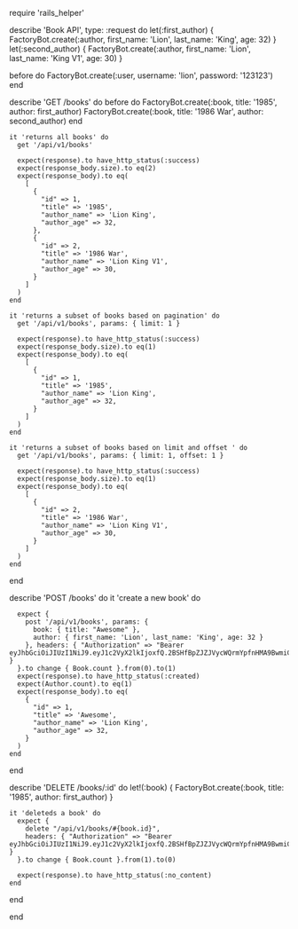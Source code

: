require 'rails_helper'

describe 'Book API', type: :request do
  let(:first_author) { FactoryBot.create(:author, first_name: 'Lion', last_name: 'King', age: 32) }
  let(:second_author) { FactoryBot.create(:author, first_name: 'Lion', last_name: 'King V1', age: 30) }

  before do
    FactoryBot.create(:user, username: 'lion', password: '123123')
  end

  describe 'GET /books' do
    before do
      FactoryBot.create(:book, title: '1985', author: first_author)
      FactoryBot.create(:book, title: '1986 War', author: second_author)
    end

    it 'returns all books' do
      get '/api/v1/books'

      expect(response).to have_http_status(:success)
      expect(response_body.size).to eq(2)
      expect(response_body).to eq(
        [
          {
            "id" => 1,
            "title" => '1985',
            "author_name" => 'Lion King',
            "author_age" => 32,
          },
          {
            "id" => 2,
            "title" => '1986 War',
            "author_name" => 'Lion King V1',
            "author_age" => 30,
          }
        ]
      )
    end

    it 'returns a subset of books based on pagination' do
      get '/api/v1/books', params: { limit: 1 }

      expect(response).to have_http_status(:success)
      expect(response_body.size).to eq(1)
      expect(response_body).to eq(
        [
          {
            "id" => 1,
            "title" => '1985',
            "author_name" => 'Lion King',
            "author_age" => 32,
          }
        ]
      )
    end

    it 'returns a subset of books based on limit and offset ' do
      get '/api/v1/books', params: { limit: 1, offset: 1 }

      expect(response).to have_http_status(:success)
      expect(response_body.size).to eq(1)
      expect(response_body).to eq(
        [
          {
            "id" => 2,
            "title" => '1986 War',
            "author_name" => 'Lion King V1',
            "author_age" => 30,
          }
        ]
      )
    end

  end

  describe 'POST /books' do
    it 'create a new book' do

      expect {
        post '/api/v1/books', params: {
          book: { title: "Awesome" },
          author: { first_name: 'Lion', last_name: 'King', age: 32 }
        }, headers: { "Authorization" => "Bearer eyJhbGciOiJIUzI1NiJ9.eyJ1c2VyX2lkIjoxfQ.2BSHfBpZJZJVycWQrmYpfnHMA9BwmiCg9z0YvbiJjQ0" }
      }.to change { Book.count }.from(0).to(1)
      expect(response).to have_http_status(:created)
      expect(Author.count).to eq(1)
      expect(response_body).to eq(
        {
          "id" => 1,
          "title" => 'Awesome',
          "author_name" => 'Lion King',
          "author_age" => 32,
        }
      )
    end
  end

  describe 'DELETE /books/:id' do
    let!(:book) { FactoryBot.create(:book, title: '1985', author: first_author) }

    it 'deleteds a book' do
      expect {
        delete "/api/v1/books/#{book.id}",
        headers: { "Authorization" => "Bearer eyJhbGciOiJIUzI1NiJ9.eyJ1c2VyX2lkIjoxfQ.2BSHfBpZJZJVycWQrmYpfnHMA9BwmiCg9z0YvbiJjQ0" }
      }.to change { Book.count }.from(1).to(0)

      expect(response).to have_http_status(:no_content)
    end
  end

end